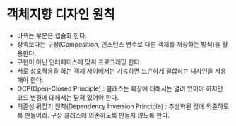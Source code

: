# 객체지향 디자인 원칙

- 바뀌는 부분은 캡슐화 한다.
- 상속보다는 구성(Composition, 인스턴스 변수로 다른 객체를 저장하는 방식)을 활용한다.
- 구현이 아닌 인터페이스에 맞춰 프로그래밍 한다.
- 서로 상호작용을 하는 객체 사이에서는 가능하면 느슨하게 결합하는 디자인을 사용해야 한다.
- OCP(Open-Closed Principle) : 클래스는 확장에 대해서는 열려 있어야 하지만 코드 변경에 대해서는 닫혀 있어야 한다.
- 의존성 뒤집기 원칙(Dependency Inversion Principle) : 추상화된 것에 의존하도록 만들어라. 구상 클래스에 의존하도록 만들지 않도록 한다.
